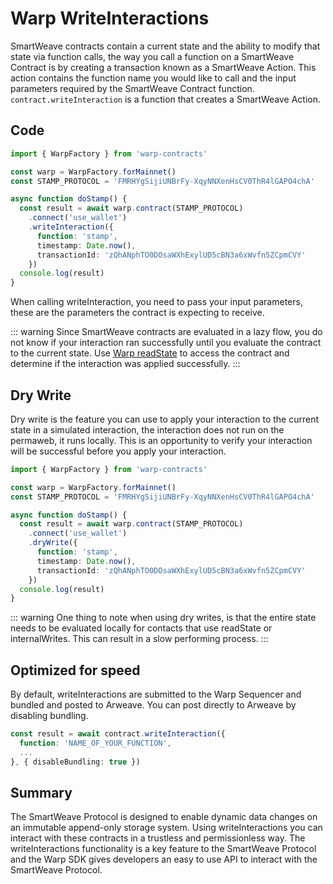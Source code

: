 # Warp WriteInteractions

SmartWeave contracts contain a current state and the ability to modify that state via function calls, the way you call a function on a SmartWeave Contract is by creating a transaction known as a SmartWeave Action. This action contains the function name you would like to call and the input parameters required by the SmartWeave Contract function. `contract.writeInteraction` is a function that creates a SmartWeave Action.

## Code

```ts
import { WarpFactory } from 'warp-contracts'

const warp = WarpFactory.forMainnet()
const STAMP_PROTOCOL = 'FMRHYgSijiUNBrFy-XqyNNXenHsCV0ThR4lGAPO4chA'

async function doStamp() {
  const result = await warp.contract(STAMP_PROTOCOL)
    .connect('use_wallet')
    .writeInteraction({
      function: 'stamp',
      timestamp: Date.now(),
      transactionId: 'zQhANphTO0DOsaWXhExylUD5cBN3a6xWvfn5ZCpmCVY'
    })
  console.log(result)
}
```

When calling writeInteraction, you need to pass your input parameters, these are the parameters the contract is expecting to receive.

::: warning
Since SmartWeave contracts are evaluated in a lazy flow, you do not know if your interaction ran successfully until you evaluate the contract to the current state. Use [Warp readState](./readstate.md) to access the contract and determine if the interaction was applied successfully.
:::

## Dry Write

Dry write is the feature you can use to apply your interaction to the current state in a simulated interaction, the interaction does not run on the permaweb, it runs locally. This is an opportunity to verify your interaction will be successful before you apply your interaction. 

```ts
import { WarpFactory } from 'warp-contracts'

const warp = WarpFactory.forMainnet()
const STAMP_PROTOCOL = 'FMRHYgSijiUNBrFy-XqyNNXenHsCV0ThR4lGAPO4chA'

async function doStamp() {
  const result = await warp.contract(STAMP_PROTOCOL)
    .connect('use_wallet')
    .dryWrite({
      function: 'stamp',
      timestamp: Date.now(),
      transactionId: 'zQhANphTO0DOsaWXhExylUD5cBN3a6xWvfn5ZCpmCVY'
    })
  console.log(result)
}
```

::: warning
One thing to note when using dry writes, is that the entire state needs to be evaluated locally for contacts that use readState or internalWrites. This can result in a slow performing process.
:::

## Optimized for speed

By default, writeInteractions are submitted to the Warp Sequencer and bundled and posted to Arweave. You can post directly to Arweave by disabling bundling.

```ts
const result = await contract.writeInteraction({
  function: 'NAME_OF_YOUR_FUNCTION',
  ...
}, { disableBundling: true })
```

## Summary

The SmartWeave Protocol is designed to enable dynamic data changes on an immutable append-only storage system. Using writeInteractions you can interact with these contracts in a trustless and permissionless way. The writeInteractions functionality is a key feature to the SmartWeave Protocol and the Warp SDK gives developers an easy to use API to interact with the SmartWeave Protocol.
